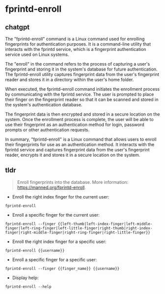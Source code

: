 # fprintd-enroll 
## chatgpt 
The "fprintd-enroll" command is a Linux command used for enrolling fingerprints for authentication purposes. It is a command-line utility that interacts with the fprintd service, which is a fingerprint authentication service used on Linux systems. 

The "enroll" in the command refers to the process of capturing a user's fingerprint and storing it in the system's database for future authentication. The fprintd-enroll utility captures fingerprint data from the user's fingerprint reader and stores it in a directory within the user's home folder.

When executed, the fprintd-enroll command initiates the enrollment process by communicating with the fprintd service. The user is prompted to place their finger on the fingerprint reader so that it can be scanned and stored in the system's authentication database.

The fingerprint data is then encrypted and stored in a secure location on the system. Once the enrollment process is complete, the user will be able to use their fingerprint as an authentication method for login, password prompts or other authentication requests.

In summary, "fprintd-enroll" is a Linux command that allows users to enroll their fingerprints for use as an authentication method. It interacts with the fprintd service and captures fingerprint data from the user's fingerprint reader, encrypts it and stores it in a secure location on the system. 

## tldr 
 
> Enroll fingerprints into the database.
> More information: <https://manned.org/fprintd-enroll>.

- Enroll the right index finger for the current user:

`fprintd-enroll`

- Enroll a specific finger for the current user:

`fprintd-enroll --finger {{left-thumb|left-index-finger|left-middle-finger|left-ring-finger|left-little-finger|right-thumb|right-index-finger|right-middle-finger|right-ring-finger|right-little-finger}}`

- Enroll the right index finger for a specific user:

`fprintd-enroll {{username}}`

- Enroll a specific finger for a specific user:

`fprintd-enroll --finger {{finger_name}} {{username}}`

- Display help:

`fprintd-enroll --help`
